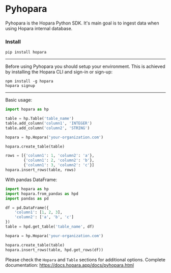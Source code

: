 # Pyhopara

Pyhopara is the Hopara Python SDK. It's main goal is to ingest data when using Hopara internal database.

### Install
```shell
pip install hopara
```

---
Before using Pyhopara you should setup your environment. This is achieved by installing the Hopara CLI and sign-in or sign-up:
```shell
npm install -g hopara
hopara signup
```

---

Basic usage:

```python
import hopara as hp

table = hp.Table('table_name')
table.add_column('column1', 'INTEGER')
table.add_column('column2', 'STRING')

hopara = hp.Hopara('your-organization.com')

hopara.create_table(table)

rows = [{'column1': 1, 'column2': 'a'},
        {'column1': 2, 'column2': 'b'},
        {'column1': 3, 'column2': 'c'}]
hopara.insert_rows(table, rows)
```

With pandas DataFrame:

```python
import hopara as hp
import hopara.from_pandas as hpd
import pandas as pd

df = pd.DataFrame({
    'column1': [1, 2, 3],
    'column2': ['a', 'b', 'c']
})
table = hpd.get_table('table_name', df)

hopara = hp.Hopara('your-organization.com')

hopara.create_table(table)
hopara.insert_rows(table, hpd.get_rows(df))
```

Please check the ``Hopara`` and ``Table`` sections for additional options.
Complete documentation: https://docs.hopara.app/docs/pyhopara.html